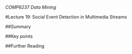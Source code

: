*COMP6237 Data Mining*

#Lecture 19: Social Event Detection in Multimedia Streams

##Summary

##Key points

##Further Reading
